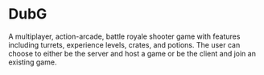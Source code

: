 # DubG
A multiplayer, action-arcade, battle royale shooter game with features including turrets, experience levels, crates, and potions. The user can choose to either be the server and host a game or be the client and join an existing game.
